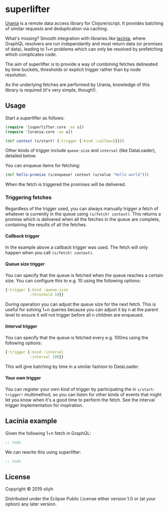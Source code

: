 # superlifter

[Urania](https://github.com/funcool/urania) is a remote data access library for Clojure/script. It provides batching of similar requests and deduplication via caching.

What's missing? Smooth integration with libraries like [lacinia](https://github.com/walmartlabs/lacinia), where GraphQL resolvers are run independantly and must return data (or promises of data), leading to 1+n problems which can only be resolved by prefetching which complicates code.

The aim of superlifter is to provide a way of combining fetches delineated by time buckets, thresholds or explicit trigger rather than by node resolution.

As the underlying fetches are performed by Urania, knowledge of this library is required (it's very simple, though!).

## Usage

Start a superlifter as follows:

```clj
(require '[superlifter.core :as s])
(require '[urania.core :as u])

(def context (s/start! {:trigger {:kind :callback}}))
```

Other kinds of trigger include `queue-size` and `interval` (like DataLoader), detailed below.

You can enqueue items for fetching:

```clj
(def hello-promise (s/enqueue! context (u/value "Hello world")))
```

When the fetch is triggered the promises will be delivered.

### Triggering fetches
Regardless of the trigger used, you can always manually trigger a fetch of whatever is currently in the queue using `(s/fetch! context)`.
This returns a promise which is delivered when all the fetches in the queue are complete, containing the results of all the fetches.

#### Callback trigger
In the example above a callback trigger was used. The fetch will only happen when you call `(s/fetch! context)`.

#### Queue size trigger
You can specify that the queue is fetched when the queue reaches a certain size. You can configure this to e.g. 10 using the following options:
```clj
{:trigger {:kind :queue-size
           :threshold 10}}
```

During operation you can adjust the queue size for the next fetch. This is useful for solving 1+n queries because you can adjust it by n at the parent level to ensure it will not trigger before all n children are enqueued.

#### Interval trigger
You can specify that the queue is fetched every e.g. 100ms using the following options:
```clj
{:trigger {:kind :interval
           :interval 100}}
```

This will give batching by time in a similar fashion to DataLoader.

#### Your own trigger
You can register your own kind of trigger by participating the in `s/start-trigger!` multimethod, so you can listen for other kinds of events that might let you know when it's a good time to perform the fetch.
See the interval trigger implementation for inspiration.

## Lacinia example

Given the following 1+n fetch in GraphQL:

```clj
;; todo
```

We can rewrite this using superlifter:

```clj
;; todo
```

## License

Copyright © 2019 oliyh

Distributed under the Eclipse Public License either version 1.0 or (at
your option) any later version.
